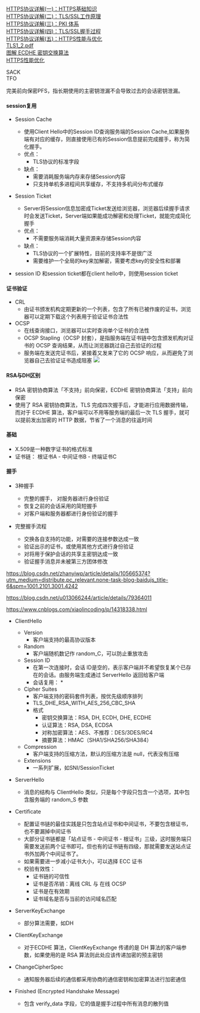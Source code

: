 [HTTPS协议详解(一)：HTTPS基础知识](https://blog.csdn.net/hherima/article/details/52469267)  
[HTTPS协议详解(二)：TLS/SSL工作原理](https://blog.csdn.net/hherima/article/details/52469360)  
[HTTPS协议详解(三)：PKI 体系](https://blog.csdn.net/hherima/article/details/52469488)  
[HTTPS协议详解(四)：TLS/SSL握手过程](https://blog.csdn.net/hherima/article/details/52469674)  
[HTTPS协议详解(五)：HTTPS性能与优化](https://blog.csdn.net/hherima/article/details/52469787)  
[TLS1_2.pdf](https://tools.ietf.org/pdf/rfc5246.pdf)  
[图解 ECDHE 密钥交换算法](https://www.cnblogs.com/xiaolincoding/p/14318338.html)  
[HTTPS性能优化](https://toutiao.io/posts/d6nu08/preview)  

SACK  
TFO  

完美前向保密PFS，指长期使用的主密钥泄漏不会导致过去的会话密钥泄漏。

#### session复用

* Session Cache
  * 使用Client Hello中的Session ID查询服务端的Session Cache,如果服务端有对应的缓存，则直接使用已有的Session信息提前完成握手，称为简化握手。
  * 优点：
    * TLS协议的标准字段
  * 缺点：
    * 需要消耗服务端内存来存储Session内容
    * 只支持单机多进程间共享缓存，不支持多机间分布式缓存
* Session Ticket
  * Server将Session信息加密成Ticket发送给浏览器，浏览器后续握手请求时会发送Ticket，Server端如果能成功解密和处理Ticket，就能完成简化握手
  * 优点：
    * 不需要服务端消耗大量资源来存储Session内容
  * 缺点：
    * TLS协议的一个扩展特性，目前的支持率不是很广泛
    * 需要维护一个全局的key来加解密，需要考虑key的安全性和部署

* session ID 和session ticket都在client hello中，则使用session ticket

#### 证书验证

* CRL
  * 由证书颁发机构定期更新的一个列表，包含了所有已被作废的证书，浏览器可以定期下载这个列表用于验证证书合法性
* OCSP
  * 在线查询接口，浏览器可以实时查询单个证书的合法性
  * OCSP Stapling（OCSP 封套），是指服务端在证书链中包含颁发机构对证书的 OCSP 查询结果，从而让浏览器跳过自己去验证的过程
  * 服务端在发送完证书后，紧接着又发来了它的 OCSP 响应，从而避免了浏览器自己去验证证书造成阻塞
![](https://st.imququ.com/i/webp/static/uploads/2015/11/tls-ocsp-response.png.webp)


#### RSA与DH区别

* RSA 密钥协商算法「不支持」前向保密，ECDHE 密钥协商算法「支持」前向保密
* 使用了 RSA 密钥协商算法，TLS 完成四次握手后，才能进行应用数据传输，而对于 ECDHE 算法，客户端可以不用等服务端的最后一次 TLS 握手，就可以提前发出加密的 HTTP 数据，节省了一个消息的往返时间


#### 基础

* X.509是一种数字证书的格式标准
* 证书链： 根证书A - 中间证书B - 终端证书C

#### 握手

* 3种握手
  * 完整的握手， 对服务器进行身份验证
  * 恢复之前的会话采用的简短握手
  * 对客户端和服务器都进行身份验证的握手
 
* 完整握手流程
  * 交换各自支持的功能，对需要的连接参数达成一致
  * 验证出示的证书，或使用其他方式进行身份验证
  * 对将用于保护会话的共享主密钥达成一致
  * 验证握手消息并未被第三方团体修改

<https://blog.csdn.net/zhanyiwp/article/details/105665374?utm_medium=distribute.pc_relevant.none-task-blog-baidujs_title-6&spm=1001.2101.3001.4242>

<https://blog.csdn.net/u013066244/article/details/79364011>

<https://www.cnblogs.com/xiaolincoding/p/14318338.html>


* ClientHello
  * Version
    * 客户端支持的最高协议版本
  * Random
    * 客户端随机数记作 random_C，可以防止重放攻击
  * Session ID
    * 在第一次连接时，会话 ID是空的，表示客户端并不希望恢复某个已存在的会话。由服务端生成通过 ServerHello 返回给客户端
    * 会话复用：
      *
  * Cipher Suites
    * 客户端支持的密码套件列表，按优先级顺序排列
    * TLS_DHE_RSA_WITH_AES_256_CBC_SHA
    * 格式
      * 密钥交换算法：RSA, DH, ECDH, DHE, ECDHE
      * 认证算法：RSA, DSA, ECDSA
      * 对称加密算法：AES、不推荐：DES/3DES/RC4
      * 摘要算法：HMAC（SHA1/SHA256/SHA384）
  * Compression
    * 客户端支持的压缩方法，默认的压缩方法是 null，代表没有压缩
  * Extensions
    * 一系列扩展，如SNI/SessionTicket
  
* ServerHello
  * 消息的结构与 ClientHello 类似，只是每个字段只包含一个选项，其中包含服务端的 random_S 参数

* Certificate
  * 配置证书链的最佳实践是只包含站点证书和中间证书，不要包含根证书，也不要漏掉中间证书
  * 大部分证书链都是「站点证书 - 中间证书 - 根证书」三级，这时服务端只需要发送前两个证书即可。但也有的证书链有四级，那就需要发送站点证书外加两个中间证书了。
  * 如果需要进一步减小证书大小，可以选择 ECC 证书
  * 校验有效性：
    * 证书链的可信性
    * 证书是否吊销：离线 CRL 与 在线 OCSP
    * 证书是在有效期
    * 证书域名是否与当前的访问域名匹配

* ServerKeyExchange
  * 部分算法需要，如DH

* ClientKeyExchange
  * 对于ECDHE 算法，ClientKeyExchange 传递的是 DH 算法的客户端参数，如果使用的是 RSA 算法则此处应该传递加密的预主密钥

* ChangeCipherSpec
  * 通知服务器后续的通信都采用协商的通信密钥和加密算法进行加密通信

* Finished (Encrypted Handshake Message)
  * 包含 verify_data 字段，它的值是握手过程中所有消息的散列值
